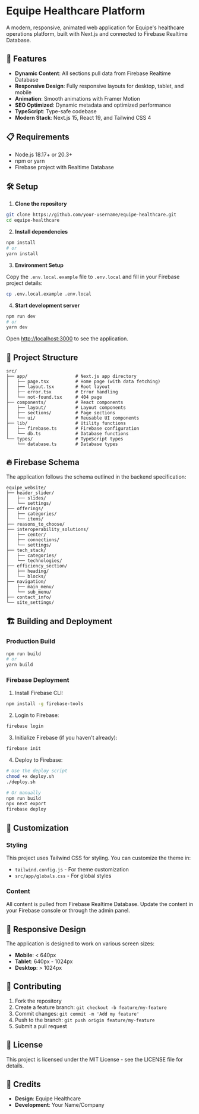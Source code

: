 # Equipe Healthcare Platform

A modern, responsive, animated web application for Equipe's healthcare operations platform, built with Next.js and connected to Firebase Realtime Database.

## 🚀 Features

- **Dynamic Content**: All sections pull data from Firebase Realtime Database
- **Responsive Design**: Fully responsive layouts for desktop, tablet, and mobile
- **Animation**: Smooth animations with Framer Motion
- **SEO Optimized**: Dynamic metadata and optimized performance
- **TypeScript**: Type-safe codebase
- **Modern Stack**: Next.js 15, React 19, and Tailwind CSS 4

## 📋 Requirements

- Node.js 18.17+ or 20.3+
- npm or yarn
- Firebase project with Realtime Database

## 🛠️ Setup

1. **Clone the repository**

```bash
git clone https://github.com/your-username/equipe-healthcare.git
cd equipe-healthcare
```

2. **Install dependencies**

```bash
npm install
# or
yarn install
```

3. **Environment Setup**

Copy the `.env.local.example` file to `.env.local` and fill in your Firebase project details:

```bash
cp .env.local.example .env.local
```

4. **Start development server**

```bash
npm run dev
# or
yarn dev
```

Open [http://localhost:3000](http://localhost:3000) to see the application.

## 📁 Project Structure

```
src/
├── app/                  # Next.js app directory
│   ├── page.tsx          # Home page (with data fetching)
│   ├── layout.tsx        # Root layout
│   ├── error.tsx         # Error handling
│   └── not-found.tsx     # 404 page
├── components/           # React components
│   ├── layout/           # Layout components
│   ├── sections/         # Page sections
│   └── ui/               # Reusable UI components
├── lib/                  # Utility functions
│   ├── firebase.ts       # Firebase configuration
│   └── db.ts             # Database functions
└── types/                # TypeScript types
    └── database.ts       # Database types
```

## 🔥 Firebase Schema

The application follows the schema outlined in the backend specification:

```
equipe_website/
├── header_slider/
│   ├── slides/
│   └── settings/
├── offerings/
│   ├── categories/
│   └── items/
├── reasons_to_choose/
├── interoperability_solutions/
│   ├── center/
│   ├── connections/
│   └── settings/
├── tech_stack/
│   ├── categories/
│   └── technologies/
├── efficiency_section/
│   ├── heading/
│   └── blocks/
├── navigation/
│   ├── main_menu/
│   └── sub_menu/
├── contact_info/
└── site_settings/
```

## 🏗️ Building and Deployment

### Production Build

```bash
npm run build
# or
yarn build
```

### Firebase Deployment

1. Install Firebase CLI:

```bash
npm install -g firebase-tools
```

2. Login to Firebase:

```bash
firebase login
```

3. Initialize Firebase (if you haven't already):

```bash
firebase init
```

4. Deploy to Firebase:

```bash
# Use the deploy script
chmod +x deploy.sh
./deploy.sh

# Or manually
npm run build
npx next export
firebase deploy
```

## 🧰 Customization

### Styling

This project uses Tailwind CSS for styling. You can customize the theme in:

- `tailwind.config.js` - For theme customization
- `src/app/globals.css` - For global styles

### Content

All content is pulled from Firebase Realtime Database. Update the content in your Firebase console or through the admin panel.

## 📱 Responsive Design

The application is designed to work on various screen sizes:

- **Mobile**: < 640px
- **Tablet**: 640px - 1024px
- **Desktop**: > 1024px

## 🤝 Contributing

1. Fork the repository
2. Create a feature branch: `git checkout -b feature/my-feature`
3. Commit changes: `git commit -m 'Add my feature'`
4. Push to the branch: `git push origin feature/my-feature`
5. Submit a pull request

## 📄 License

This project is licensed under the MIT License - see the LICENSE file for details.

## 👥 Credits

- **Design**: Equipe Healthcare
- **Development**: Your Name/Company